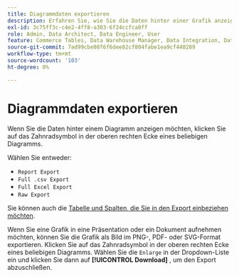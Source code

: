```yaml
---
title: Diagrammdaten exportieren
description: Erfahren Sie, wie Sie die Daten hinter einer Grafik anzeigen können.
exl-id: 3c75ff3c-c4e2-4ff8-a303-6f24ccfca0ff
role: Admin, Data Architect, Data Engineer, User
feature: Commerce Tables, Data Warehouse Manager, Data Integration, Data Import/Export
source-git-commit: 7ad99cbe08f6f6dee82cf804fabe1ea9cf440289
workflow-type: tm+mt
source-wordcount: '103'
ht-degree: 0%

---
```


# Diagrammdaten exportieren

Wenn Sie die Daten hinter einem Diagramm anzeigen möchten, klicken Sie auf das Zahnradsymbol in der oberen rechten Ecke eines beliebigen Diagramms.

Wählen Sie entweder:

- `Report Export`
- `Full .csv Export`
- `Full Excel Export`
- `Raw Export`

Sie können auch die [Tabelle und Spalten, die Sie in den Export einbeziehen möchten](../../tutorials/export-raw-data.md).

Wenn Sie eine Grafik in eine Präsentation oder ein Dokument aufnehmen möchten, können Sie die Grafik als Bild im PNG-, PDF- oder SVG-Format exportieren. Klicken Sie auf das Zahnradsymbol in der oberen rechten Ecke eines beliebigen Diagramms. Wählen Sie die `Enlarge` in der Dropdown-Liste ein und klicken Sie dann auf **[!UICONTROL Download]** , um den Export abzuschließen.
